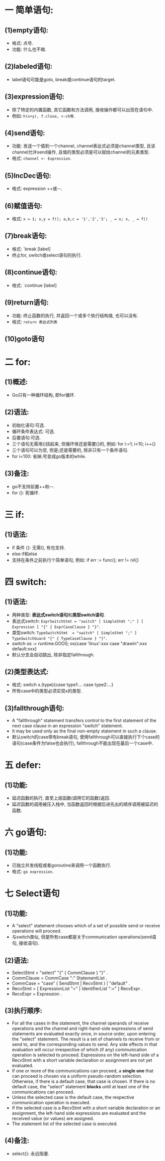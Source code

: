 # 一 简单语句:
## (1)empty语句:
- 格式: 点号.
- 功能: 什么也不做.

## (2)labeled语句:
- label语句可能是goto, break或continue语句的target.

## (3)expression语句:
- 除了特定的内置函数, 其它函数和方法调用, 接收操作都可以出现在语句中.
- 例如: `h(x+y), f.close, <-ch等`.

## (4)send语句:
- 功能: 发送一个值到一个channel, channel表达式必须是channel类型, 且该channel允许send操作, 且值的类型必须是可以赋给channel的元素类型.
- 格式: `channel <- Expression`.

## (5)IncDec语句:
- 格式: expression ++或--.

## (6)赋值语句:
- 格式: `x = 1; x,y = f(); a,b,c = '1','2','3'; _ = x; x, _ = f()`

## (7)break语句:
- 格式: `break [label]
- 终止for, switch或select语句的执行.

## (8)continue语句:
- 格式: `continue [label]

## (9)return语句:
- 功能: 终止函数的执行, 并返回一个或多个执行结构值, 也可以没有.
- 格式: `return 表达式列表`

## (10)goto语句

# 二 for:
## (1)概述:
- Go只有一种循环结构, 即for循环.

## (2)语法:
- 初始化语句:可选.
- 循环条件表达式: 可选.
- 后置语句:可选.
- 三个语句无需用()括起来, 但循环体还是需要{}的, 例如: for i:=1; i<10; i++{}
- 三个语句可以为空, 但是;还是需要的, 除非只有一个条件语句.
- for i<100: 省掉;号变成go版本的while.

## (3)备注:
- go不支持前置++和--.
- for {}: 死循环.

# 三 if:
## (1)语法:
- if 条件 {}: 无需(), 有也支持.
- else if和else
- 支持在条件之前执行个简单语句, 例如: if err := func(); err != nil{}

# 四 switch:
## (1)语法:
- 两种类型: **表达式switch语句**和**类型switch语句**.
- 表达式switch: `ExprSwitchStmt = "switch" [ SimpleStmt ";" ] [ Expression ] "{" { ExprCaseClause } "}"`.
- 类型switch: `TypeSwitchStmt  = "switch" [ SimpleStmt ";" ] TypeSwitchGuard "{" { TypeCaseClause } "}"`.
- switch os := runtime.GOOS; os{case 'linux':xxx case "drawin":xxx default:xxx}
- 默认分支会自动跳出, 除非指定fallthrough.

## (2)类型表达式:
- 格式: switch x.(type){case type1:... case type2:...}
- 所有case中的类型必须实现x的类型.

## (3)fallthrough语句:
- A "fallthrough" statement transfers control to the first statement of the next case clause in an expression "switch" statement. 
- It may be used only as the final non-empty statement in such a clause.
- 默认switch的case带有break语句, 使用fallthrough可以直接执行下个case的语句(case条件为false也会执行), fallthrough不能出现在最后一个case中.

# 五 defer:
## (1)功能:
- 延迟函数的执行, 直至上层函数(调用它的函数)返回.
- 延迟函数的调用被压入栈中, 当函数返回时根据后进先出的顺序调用被延迟的函数.

# 六 go语句:
## (1)功能:
- 已独立并发线程或者goroutine来调用一个函数执行.
- 格式: `go expression`.

# 七 Select语句
## (1)功能:
- A "select" statement chooses which of a set of possible send or receive operations will proceed.
- 与switch类似, 但是所有case都是关于communication operations(send语句, 接收语句).

## (2)语法:
- SelectStmt = "select" "{" { CommClause } "}" .
- CommClause = CommCase ":" StatementList .
- CommCase   = "case" ( SendStmt | RecvStmt ) | "default" .
- RecvStmt   = [ ExpressionList "=" | IdentifierList ":=" ] RecvExpr .
- RecvExpr   = Expression .

## (3)执行顺序:
- For all the cases in the statement, the channel operands of receive operations and the channel and right-hand-side expressions of send statements are evaluated exactly once, in source order, upon entering the "select" statement. The result is a set of channels to receive from or send to, and the corresponding values to send. Any side effects in that evaluation will occur irrespective of which (if any) communication operation is selected to proceed. Expressions on the left-hand side of a RecvStmt with a short variable declaration or assignment are not yet evaluated.
- If one or more of the communications can proceed, a **single one** that can proceed is chosen via a uniform pseudo-random selection. Otherwise, if there is a default case, that case is chosen. If there is no default case, the "select" statement **blocks** until at least one of the communications can proceed.
- Unless the selected case is the default case, the respective communication operation is executed.
- If the selected case is a RecvStmt with a short variable declaration or an assignment, the left-hand side expressions are evaluated and the received value (or values) are assigned.
- The statement list of the selected case is executed.

## (4)备注:
- select{}: 永远阻塞.
